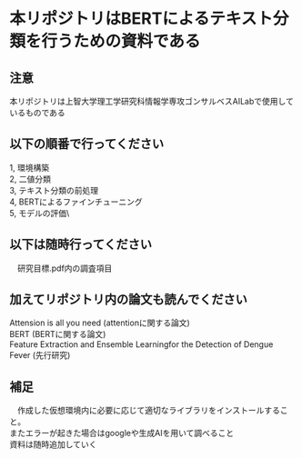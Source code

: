 # 本リポジトリはBERTによるテキスト分類を行うための資料である
## 注意
  本リポジトリは上智大学理工学研究科情報学専攻ゴンサルベスAILabで使用しているものである
## 以下の順番で行ってください
  1, 環境構築\
  2, 二値分類\
  3, テキスト分類の前処理\
  4, BERTによるファインチューニング\
  5, モデルの評価\
## 以下は随時行ってください
　研究目標.pdf内の調査項目
## 加えてリポジトリ内の論文も読んでください
  Attension is all you need (attentionに関する論文)\
  BERT (BERTに関する論文)\
  Feature Extraction and Ensemble Learningfor the Detection of Dengue Fever (先行研究) 
## 補足
　作成した仮想環境内に必要に応じて適切なライブラリをインストールすること。\
  またエラーが起きた場合はgoogleや生成AIを用いて調べること\
  資料は随時追加していく
